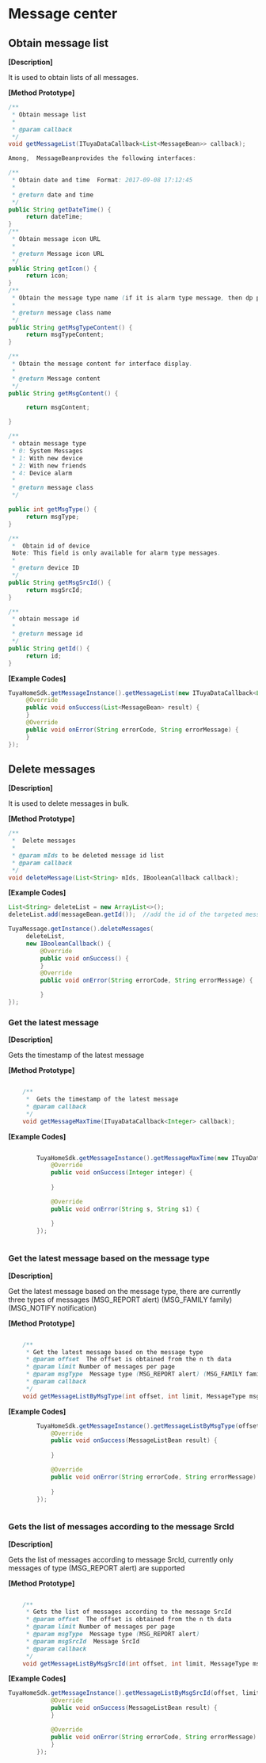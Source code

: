 # Message center

## Obtain message list

**[Description]**

It is used to obtain lists of all messages.

**[Method Prototype]**
```java
/**
 * Obtain message list
 *
 * @param callback
 */
void getMessageList(ITuyaDataCallback<List<MessageBean>> callback);

Among,  MessageBeanprovides the following interfaces:

/**
 * Obtain date and time  Format: 2017-09-08 17:12:45
 *
 * @return date and time
 */
public String getDateTime() {
     return dateTime;
}
/**
 * Obtain message icon URL
 *
 * @return Message icon URL
 */
public String getIcon() {
     return icon;
}
/**
 * Obtain the message type name (if it is alarm type message, then dp points name are available.)
 *
 * @return message class name 
 */
public String getMsgTypeContent() {
     return msgTypeContent;
}

/**
 * Obtain the message content for interface display.
 *
 * @return Message content 
 */
public String getMsgContent() {

     return msgContent;

}

/**
 * obtain message type
 * 0: System Messages
 * 1: With new device
 * 2: With new friends
 * 4: Device alarm
 *
 * @return message class 
 */

public int getMsgType() {
     return msgType;
}

/**
 *  Obtain id of device
 Note: This field is only available for alarm type messages.
 *
 * @return device ID
 */
public String getMsgSrcId() {
     return msgSrcId;
}

/**
 * obtain message id
 *
 * @return message id
 */
public String getId() {
     return id;
}
```
**[Example Codes]**
```java
TuyaHomeSdk.getMessageInstance().getMessageList(new ITuyaDataCallback<List<MessageBean>>() {
     @Override
     public void onSuccess(List<MessageBean> result) {
     }
     @Override
     public void onError(String errorCode, String errorMessage) {
     }
});
```
## Delete messages

**[Description]**

It is used to delete messages in bulk.

**[Method Prototype]**
```java
/**
 *  Delete messages
 *
 * @param mIds to be deleted message id list
 * @param callback
 */
void deleteMessage(List<String> mIds, IBooleanCallback callback);
```
**[Example Codes]**
```java
List<String> deleteList = new ArrayList<>();  
deleteList.add(messageBean.getId());  //add the id of the targeted message into the list

TuyaMessage.getInstance().deleteMessages(
     deleteList, 
     new IBooleanCallback() {
         @Override
         public void onSuccess() {       
         }
         @Override
         public void onError(String errorCode, String errorMessage) {

         }
});
```

### Get the latest message

**[Description]**

Gets the timestamp of the latest message

**[Method Prototype]**

```java

    /**
     *  Gets the timestamp of the latest message
     * @param callback
     */
    void getMessageMaxTime(ITuyaDataCallback<Integer> callback);

```

**[Example Codes]**

```java

        TuyaHomeSdk.getMessageInstance().getMessageMaxTime(new ITuyaDataCallback<Integer>() {
            @Override
            public void onSuccess(Integer integer) {
                
            }

            @Override
            public void onError(String s, String s1) {

            }
        });
        
```


### Get the latest message based on the message type

**[Description]**

Get the latest message based on the message type, there are currently three types of messages (MSG_REPORT alert) (MSG_FAMILY family) (MSG_NOTIFY notification)

**[Method Prototype]**

```java

    /**
     * Get the latest message based on the message type
     * @param offset  The offset is obtained from the n th data
     * @param limit Number of messages per page
     * @param msgType  Message type (MSG_REPORT alert) (MSG_FAMILY family) (MSG_NOTIFY notification)
     * @param callback
     */
    void getMessageListByMsgType(int offset, int limit, MessageType msgType, ITuyaDataCallback<MessageListBean> callback);

```

**[Example Codes]**


```java
        TuyaHomeSdk.getMessageInstance().getMessageListByMsgType(offset, limit, MessageType.MSG_REPORT, new ITuyaDataCallback<MessageListBean>() {
            @Override
            public void onSuccess(MessageListBean result) {
            
            }

            @Override
            public void onError(String errorCode, String errorMessage) {
            
            }
        });
        
```


### Gets the list of messages according to the message SrcId

**[Description]**

Gets the list of messages according to message SrcId, currently only messages of type (MSG_REPORT alert) are supported

**[Method Prototype]**

```java

    /**
     * Gets the list of messages according to the message SrcId
     * @param offset  The offset is obtained from the n th data
     * @param limit Number of messages per page
     * @param msgType  Message type (MSG_REPORT alert)
     * @param msgSrcId  Message SrcId
     * @param callback
     */
    void getMessageListByMsgSrcId(int offset, int limit, MessageType msgType, String msgSrcId, ITuyaDataCallback<MessageListBean> callback);

```

**[Example Codes]**

```java
TuyaHomeSdk.getMessageInstance().getMessageListByMsgSrcId(offset, limit, MessageType.MSG_REPORT, msgSrcId, true , new ITuyaDataCallback<MessageListBean>() {
            @Override
            public void onSuccess(MessageListBean result) {
            }

            @Override
            public void onError(String errorCode, String errorMessage) {
            }
        });
        
```
